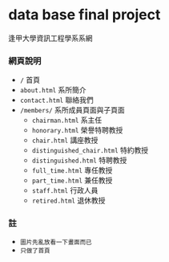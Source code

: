 # data base final project

逢甲大學資訊工程學系系網

### 網頁說明
- `/`           首頁
- `about.html`  系所簡介
- `contact.html` 聯絡我們
- `/members/`   系所成員頁面與子頁面
  - `chairman.html`           系主任
  - `honorary.html`           榮譽特聘教授
  - `chair.html`              講座教授
  - `distinguished_chair.html` 特約教授
  - `distinguished.html`      特聘教授
  - `full_time.html`          專任教授
  - `part_time.html`          兼任教授
  - `staff.html`              行政人員
  - `retired.html`            退休教授

### 註
- `圖片先亂放看一下畫面而已`
- `只做了首頁`
